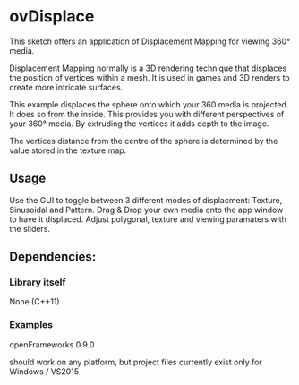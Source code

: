 # ovDisplace
This sketch offers an application of Displacement Mapping for viewing 360° media. 

Displacement Mapping normally is a 3D rendering technique that displaces the position of vertices within a mesh. It is used in games and 3D renders to create more intricate surfaces. 

This example displaces the sphere onto which your 360 media is projected. It does so from the inside. This provides you with different perspectives of your 360° media. By extruding the vertices it adds depth to the image. 

The vertices distance from the centre of the sphere is determined by the value stored in the texture map.

## Usage
Use the GUI to toggle between 3 different modes of displacment: Texture, Sinusoidal and Pattern.
Drag & Drop your own media onto the app window to have it displaced.
Adjust polygonal, texture and viewing paramaters with the sliders.

## Dependencies:
### Library itself
None (C++11)

### Examples
openFrameworks 0.9.0

should work on any platform, but project files currently exist only for Windows / VS2015
